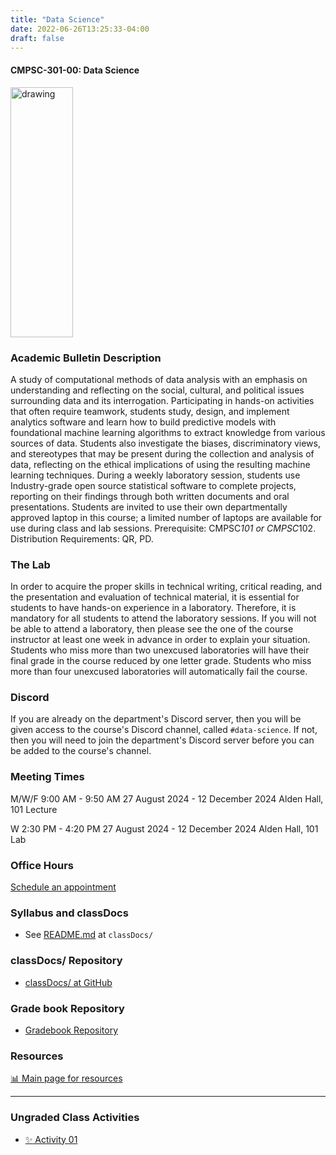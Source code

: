 ```yaml
---
title: "Data Science"
date: 2022-06-26T13:25:33-04:00
draft: false
---
```

#### CMPSC-301-00: Data Science

<img src="/images/dataanalytics/volcano.png" alt="drawing" width="100" height="400"/>


### Academic Bulletin Description

A study of computational methods of data analysis with an emphasis on understanding and reflecting on the social, cultural, and political issues surrounding data and its interrogation. Participating in hands-on activities that often require teamwork, students study, design, and implement analytics software and learn how to build predictive models with foundational machine learning algorithms to extract knowledge from various sources of data. Students also investigate the biases, discriminatory views, and stereotypes that may be present during the collection and analysis of data, reflecting on the ethical implications of using the resulting machine learning techniques. During a weekly laboratory session, students use Industry-grade open source statistical software to complete projects, reporting on their findings through both written documents and oral presentations. Students are invited to use their own departmentally approved laptop in this course; a limited number of laptops are available for use during class and lab sessions. Prerequisite: CMPSC*101 or CMPSC*102. Distribution Requirements: QR, PD.

### The Lab

In order to acquire the proper skills in technical writing, critical reading, and the presentation and evaluation of technical material, it is essential for students to have hands-on experience in a laboratory. Therefore, it is mandatory for all students to attend the laboratory sessions. If you will not be able to attend a laboratory, then please see the one of the course instructor at least one week in advance in order to explain your situation. Students who miss more than two unexcused laboratories will have their final grade in the course reduced by one letter grade. Students who miss more than four unexcused laboratories will automatically fail the course.

### Discord

If you are already on the department's Discord server, then you will be given access to the course's Discord channel, called `#data-science`. If not, then you will need to join the department's Discord server before you can be added to the course's channel.

### Meeting Times

M/W/F 9:00 AM - 9:50 AM
27 August 2024 - 12 December 2024
Alden Hall, 101 Lecture

W 2:30 PM - 4:20 PM
27 August 2024 - 12 December 2024
Alden Hall, 101 Lab

### Office Hours

[Schedule an appointment](/contactandabout/)

### Syllabus and classDocs

* See [README.md](https://github.com/AlleghenyCollege-CIS-301-F2024/classDocs) at `classDocs/`

### classDocs/ Repository

* <a href="https://github.com/CMPSC-301-Allegheny-College-Spring-2023/classDocs" target="_blank">classDocs/ at GitHub</a>

<!-- * [classDocs/ at GitHub](https://github.com/CMPSC-301-Allegheny-College-Spring-2023/classDocs) -->

### Grade book Repository

<!-- * [GradeBook repository](https://classroom.github.com/a/9QhtvWWZ) -->
* <a href="https://classroom.github.com/a/9QhtvWWZ" target="_blank">Gradebook Repository</a>

### Resources

[:bar_chart: Main page for resources](/resources/) 

---

### Ungraded Class Activities

 + [:sparkles: Activity 01](/base/dataanalytics/activity01)
